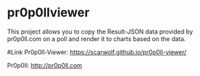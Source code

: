 # pr0p0llviewer

This project allows you to copy the Result-JSON data provided by pr0p0ll.com on a poll and render it to charts based on the data.

#Link
Pr0p0ll-Viewer: https://scarwolf.github.io/pr0p0ll-viewer/

Pr0p0ll: http://pr0p0ll.com

